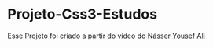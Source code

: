# Projeto-Css3-Estudos
 Esse Projeto foi criado a partir do vídeo do <a href="https://www.youtube.com/watch?v=iwqAEV-Uvcs">
Násser Yousef Ali</a>
